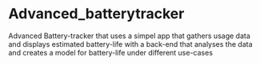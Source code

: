 # Advanced_batterytracker
Advanced Battery-tracker that uses a simpel app that gathers usage data and displays estimated battery-life with a back-end that analyses the data and creates a model for battery-life under different use-cases
